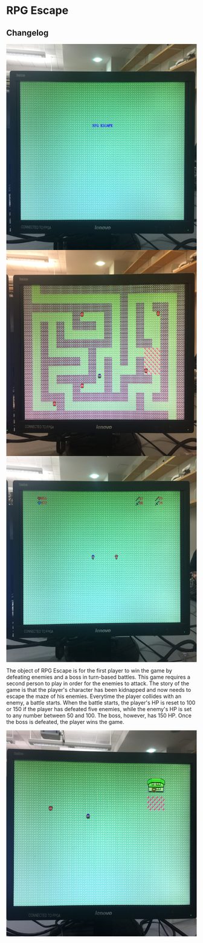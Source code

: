 # RPG Escape

## Changelog

<img src="https://github.com/jhzhaofred/RPG_GAME_FPGA/blob/master/Demo/IMG_2955.JPG" width = "750" height = "546" alt="StartScreen" align=center /> <img src="https://github.com/jhzhaofred/RPG_GAME_FPGA/blob/master/Demo/IMG_2954.JPG" width = "750" height = "546" alt="Maze" align=center /> <img src="https://github.com/jhzhaofred/RPG_GAME_FPGA/blob/master/Demo/IMG_2953.JPG" width = "750" height = "546" alt="BattleScreen" align=center /> 

The object of RPG Escape is for the first player to win the game by defeating enemies and a boss in turn-based battles. This game requires a second person to play in order for the enemies to attack.  The story of the game is that the player's character has been kidnapped and now needs to escape the maze of his enemies.  Everytime the player collides with an enemy, a battle starts.  When the battle starts, the player's HP is reset to 100 or 150 if the player has defeated five enemies, while the enemy's HP is set to any number between 50 and 100.  The boss, however, has 150 HP.  Once the boss is defeated, the player wins the game.

<img src="https://github.com/jhzhaofred/RPG_GAME_FPGA/blob/master/Demo/unnamed.jpg" width = "750" height = "546" alt="FirstVersion" align=center /> 
